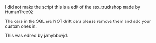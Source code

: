 I did not make the script this is a edit of the esx_truckshop made by HumanTree92

The cars in the SQL are NOT drift cars please remove them and add your custom ones in.

This was edited by jamybboyjd.

